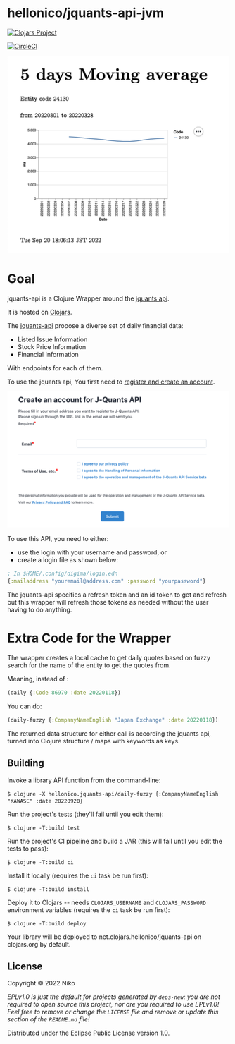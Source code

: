 # hellonico/jquants-api-jvm

[![Clojars Project](https://img.shields.io/clojars/v/net.clojars.hellonico/jquants-api-jvm.svg)](https://clojars.org/net.clojars.hellonico/jquants-api-jvm)

[![CircleCI](https://dl.circleci.com/status-badge/img/gh/hellonico/jquants-api-jvm/tree/master.svg?style=svg)](https://dl.circleci.com/status-badge/redirect/gh/hellonico/jquants-api-jvm/tree/master)


![](doc/preview.png)

# Goal

jquants-api is a Clojure Wrapper around the [jquants api](https://jpx-jquants.com/).

It is hosted on [Clojars](https://clojars.org/net.clojars.hellonico/jquants-api-jvm).

The [jquants-api](https://jpx.gitbook.io/j-quants-api-en/api-reference/) propose a diverse set of daily financial data: 

- Listed Issue Information
- Stock Price Information
- Financial Information

With endpoints for each of them.

To use the jquants api, You first need to [register and create an account](https://application.jpx-jquants.com/register). 

![](doc/register.png)

To use this API, you need to either:
- use the login with your username and password, or
- create a login file as shown below:

```clojure
; In $HOME/.config/digima/login.edn
{:mailaddress "youremail@address.com" :password "yourpassword"}
```

The jquants-api specifies a refresh token and an id token to get and refresh but this wrapper will refresh those tokens as needed without the user having to do anything.

# Extra Code for the Wrapper

The wrapper creates a local cache to get daily quotes based on fuzzy search for the name of the entity to get the quotes from.

Meaning, instead of :

```clojure
(daily {:Code 86970 :date 20220118})
```

You can do:
```clojure
(daily-fuzzy {:CompanyNameEnglish "Japan Exchange" :date 20220118})

```

The returned data structure for either call is according the jquants api, turned into Clojure structure / maps with keywords as keys.


## Building


Invoke a library API function from the command-line:

    $ clojure -X hellonico.jquants-api/daily-fuzzy {:CompanyNameEnglish "KAWASE" :date 20220920} 
    

Run the project's tests (they'll fail until you edit them):

    $ clojure -T:build test

Run the project's CI pipeline and build a JAR (this will fail until you edit the tests to pass):

    $ clojure -T:build ci

Install it locally (requires the `ci` task be run first):

    $ clojure -T:build install

Deploy it to Clojars -- needs `CLOJARS_USERNAME` and `CLOJARS_PASSWORD` environment
variables (requires the `ci` task be run first):

    $ clojure -T:build deploy

Your library will be deployed to net.clojars.hellonico/jquants-api on clojars.org by default.

## License

Copyright © 2022 Niko

_EPLv1.0 is just the default for projects generated by `deps-new`: you are not_
_required to open source this project, nor are you required to use EPLv1.0!_
_Feel free to remove or change the `LICENSE` file and remove or update this_
_section of the `README.md` file!_

Distributed under the Eclipse Public License version 1.0.
